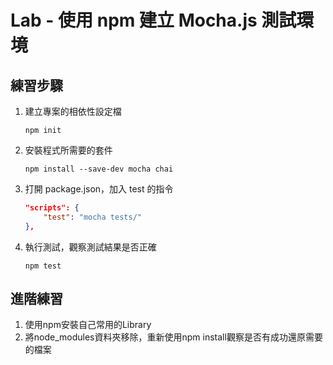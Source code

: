 # Lab - 使用 npm 建立 Mocha.js 測試環境

## 練習步驟

1. 建立專案的相依性設定檔

    ```
    npm init
    ```

1. 安裝程式所需要的套件

    ```
    npm install --save-dev mocha chai
    ```

1. 打開 package.json，加入 test 的指令

    ``` json
    "scripts": {
        "test": "mocha tests/"
    },
    ```

1. 執行測試，觀察測試結果是否正確

    ```
    npm test
    ```

## 進階練習

1. 使用npm安裝自己常用的Library
1. 將node_modules資料夾移除，重新使用npm install觀察是否有成功還原需要的檔案